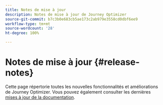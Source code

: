 ```yaml
---
title: Notes de mise à jour
description: Notes de mise à jour de Journey Optimizer
source-git-commit: b7c3b0e683cb5ae173c2ab979e3558cd0dbf6ee9
workflow-type: tm+mt
source-wordcount: '28'
ht-degree: 100%

---
```



# Notes de mise à jour {#release-notes}

Cette page répertorie toutes les nouvelles fonctionnalités et améliorations de Journey Optimizer.
Vous pouvez également consulter les dernières [mises à jour de la documentation](documentation-updates.md).